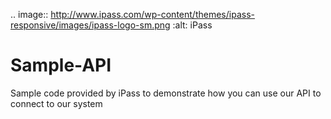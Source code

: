.. image:: http://www.ipass.com/wp-content/themes/ipass-responsive/images/ipass-logo-sm.png
   :alt: iPass

Sample-API
==========

Sample code provided by iPass to demonstrate how you can use our API to connect to our system
